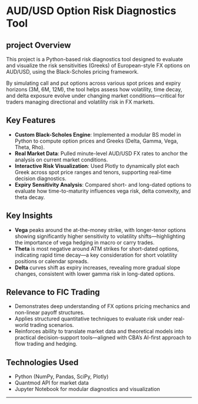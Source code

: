 # AUD/USD Option Risk Diagnostics Tool

## project Overview

This project is a Python-based risk diagnostics tool designed to evaluate and visualize the risk sensitivities (Greeks) of European-style FX options on AUD/USD, using the Black-Scholes pricing framework.

By simulating call and put options across various spot prices and expiry horizons (3M, 6M, 12M), the tool helps assess how volatility, time decay, and delta exposure evolve under changing market conditions—critical for traders managing directional and volatility risk in FX markets.

## Key Features

- **Custom Black-Scholes Engine**: Implemented a modular BS model in Python to compute option prices and Greeks (Delta, Gamma, Vega, Theta, Rho).
- **Real Market Data**: Pulled minute-level AUD/USD FX rates to anchor the analysis on current market conditions.
- **Interactive Risk Visualization**: Used Plotly to dynamically plot each Greek across spot price ranges and tenors, supporting real-time decision diagnostics.
- **Expiry Sensitivity Analysis**: Compared short- and long-dated options to evaluate how time-to-maturity influences vega risk, delta convexity, and theta decay.

## Key Insights

- **Vega** peaks around the at-the-money strike, with longer-tenor options showing significantly higher sensitivity to volatility shifts—highlighting the importance of vega hedging in macro or carry trades.
- **Theta** is most negative around ATM strikes for short-dated options, indicating rapid time decay—a key consideration for short volatility positions or calendar spreads.
- **Delta** curves shift as expiry increases, revealing more gradual slope changes, consistent with lower gamma risk in long-dated options.

## Relevance to FIC Trading

- Demonstrates deep understanding of FX options pricing mechanics and non-linear payoff structures.
- Applies structured quantitative techniques to evaluate risk under real-world trading scenarios.
- Reinforces ability to translate market data and theoretical models into practical decision-support tools—aligned with CBA’s AI-first approach to flow trading and hedging.

## Technologies Used

- Python (NumPy, Pandas, SciPy, Plotly)
- Quantmod API for market data
- Jupyter Notebook for modular diagnostics and visualization

---

